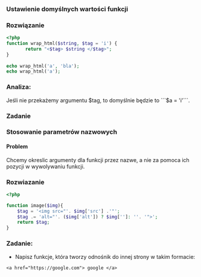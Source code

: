 ### Ustawienie domyślnych wartości funkcji

### Rozwiązanie

```php
<?php
function wrap_html($string, $tag = 'i') {
       return "<$tag> $string </$tag>";
}
            
echo wrap_html('a', 'bla');
echo wrap_html('a');
```

### Analiza:

Jeśli nie przekażemy argumentu $tag, to domyślnie będzie to ```$a = 'i'```. 

### Zadanie 


### Stosowanie parametrów nazwowych

#### Problem

Chcemy okreslic argumenty dla funkcji przez nazwe, a nie za pomoca ich pozycji w wywolywaniu funkcji. 

### Rozwiazanie
```php
<?php 

function image($img){
    $tag = '<img src="'. $img['src'] .'"';
    $tag .= 'alt="'. ($img['alt']) ? $img['']: ''. '">';
    return $tag;
}

```

### Zadanie:

* Napisz funkcje, która tworzy odnośnik do innej strony w takim formacie:
```
<a href="https://google.com"> google </a>
```
